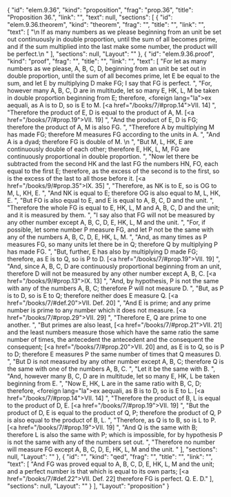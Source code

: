 {
  "id": "elem.9.36",
  "kind": "proposition",
  "frag": "prop.36",
  "title": "Proposition 36.",
  "link": "",
  "text": null,
  "sections": [
    {
      "id": "elem.9.36.theorem",
      "kind": "theorem",
      "frag": "",
      "title": "",
      "link": "",
      "text": [
        "\n       If as many numbers as we please beginning from an unit be set out continuously in double proportion, until the sum of all becomes prime, and if the sum multiplied into the last make some number, the product will be perfect.\n      "
      ],
      "sections": null,
      "Layout": ""
    },
    {
      "id": "elem.9.36.proof",
      "kind": "proof",
      "frag": "",
      "title": "",
      "link": "",
      "text": [
        "For let as many numbers as we please, A, B, C, D, beginning from an unit be set out in double proportion, until the sum of all becomes prime, let E be equal to the sum, and let E by multiplying D make FG; I say that FG is perfect. ",
        "For, however many A, B, C, D are in multitude, let so many E, HK, L, M be taken in double proportion beginning from E; therefore, <foreign lang=\"la\">ex aequali</foreign>, as A is to D, so is E to M. [<a href=\"/books/7/#prop.14\">VII. 14</a>] ",
        "Therefore the product of E, D is equal to the product of A, M. [<a href=\"/books/7/#prop.19\">VII. 19</a>] ",
        "And the product of E, D is FG; therefore the product of A, M is also FG. ",
        "Therefore A by multiplying M has made FG; therefore M measures FG according to the units in A. ",
        "And A is a dyad; therefore FG is double of M. \n      ",
        "But M, L, HK, E are continuously double of each other; therefore E, HK, L, M, FG are continuously proportional in double proportion. ",
        "Now let there be subtracted from the second HK and the last FG the numbers HN, FO, each equal to the first E; therefore, as the excess of the second is to the first, so is the excess of the last to all those before it. [<a href=\"/books/9/#prop.35\">IX. 35</a>] ",
        "Therefore, as NK is to E, so is OG to M, L, KH, E. ",
        "And NK is equal to E; therefore OG is also equal to M, L, HK, E. ",
        "But FO is also equal to E, and E is equal to A, B, C, D and the unit. ",
        "Therefore the whole FG is equal to E, HK, L, M and A, B, C, D and the unit; and it is measured by them. ",
        "I say also that FG will not be measured by any other number except A, B, C, D, E, HK, L, M and the unit. ",
        "For, if possible, let some number P measure FG, and let P not be the same with any of the numbers A, B, C, D, E, HK, L, M. ",
        "And, as many times as P measures FG, so many units let there be in Q; therefore Q by multiplying P has made FG. ",
        "But, further, E has also by multiplying D made FG; therefore, as E is to Q, so is P to D. [<a href=\"/books/7/#prop.19\">VII. 19</a>] ",
        "And, since A, B, C, D are continuously proportional beginning from an unit, therefore D will not be measured by any other number except A, B, C. [<a href=\"/books/9/#prop.13\">IX. 13</a>] ",
        "And, by hypothesis, P is not the same with any of the numbers A, B, C; therefore P will not measure D. ",
        "But, as P is to D, so is E to Q; therefore neither does E measure Q. [<a href=\"/books/7/#def.20\">VII. Def. 20</a>] ",
        "And E is prime; and any prime number is prime to any number which it does not measure. [<a href=\"/books/7/#prop.29\">VII. 29</a>] ",
        "Therefore E, Q are prime to one another. ",
        "But primes are also least, [<a href=\"/books/7/#prop.21\">VII. 21</a>] and the least numbers measure those which have the same ratio the same number of times, the antecedent the antecedent and the consequent the consequent; [<a href=\"/books/7/#prop.20\">VII. 20</a>] and, as E is to Q, so is P to D; therefore E measures P the same number of times that Q measures D. ",
        "But D is not measured by any other number except A, B, C; therefore Q is the same with one of the numbers A, B, C. ",
        "Let it be the same with B. ",
        "And, however many B, C, D are in multitude, let so many E, HK, L be taken beginning from E. ",
        "Now E, HK, L are in the same ratio with B, C, D; therefore, <foreign lang=\"la\">ex aequali</foreign>, as B is to D, so is E to L. [<a href=\"/books/7/#prop.14\">VII. 14</a>] ",
        "Therefore the product of B, L is equal to the product of D, E. [<a href=\"/books/7/#prop.19\">VII. 19</a>] ",
        "But the product of D, E is equal to the product of Q, P; therefore the product of Q, P is also equal to the product of B, L. ",
        "Therefore, as Q is to B, so is L to P. [<a href=\"/books/7/#prop.19\">VII. 19</a>] ",
        "And Q is the same with B; therefore L is also the same with P; which is impossible, for by hypothesis P is not the same with any of the numbers set out. ",
        "Therefore no number will measure FG except A, B, C, D, E, HK, L, M and the unit. "
      ],
      "sections": null,
      "Layout": ""
    },
    {
      "id": "",
      "kind": "qed",
      "frag": "",
      "title": "",
      "link": "",
      "text": [
        "And FG was proved equal to A, B, C, D, E, HK, L, M and the unit; and a perfect number is that which is equal to its own parts; [<a href=\"/books/7/#def.22\">VII. Def. 22</a>] therefore FG is perfect. Q. E. D."
      ],
      "sections": null,
      "Layout": ""
    }
  ],
  "Layout": "proposition"
}
